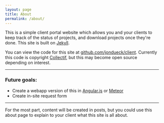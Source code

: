 ```yaml
---
layout: page
title: About
permalink: /about/
---
```


This is a simple client portal website which allows you and your clients to keep track of the status of projects, and download projects once they're done. This site is built on [Jekyll](jekyllrb.com).

You can view the code for this site at [github.com/jondueck/client](https://github.com/jondueck/client). Currently this code is copyright [Collectif](http://collectif.co), but this may become open source depending on interest.

---

### Future goals:

- Create a webapp version of this in [Angular.js](https://angularjs.org) or [Meteor](https://www.meteor.com)
- Create in-site request form

---

For the most part, content will be created in posts, but you could use this about page to explain to your client what this site is all about.
